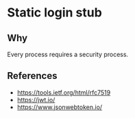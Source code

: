 # Static login stub

## Why

Every process requires a security process.

## References

- https://tools.ietf.org/html/rfc7519
- https://jwt.io/
- https://www.jsonwebtoken.io/